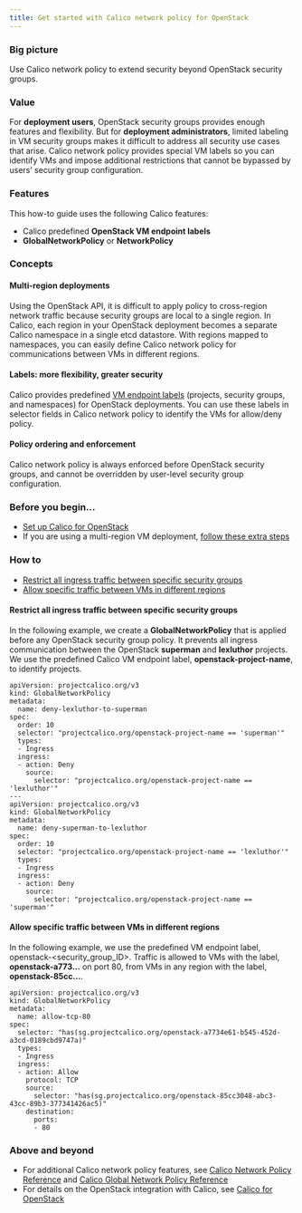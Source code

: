 ```yaml
---
title: Get started with Calico network policy for OpenStack
---
```


### Big picture

Use Calico network policy to extend security beyond OpenStack security groups.

### Value

For **deployment users**, OpenStack security groups provides enough features and flexibility. But for **deployment administrators**, limited labeling in VM security groups makes it difficult to address all security use cases that arise. Calico network policy provides special VM labels so you can identify VMs and impose additional restrictions that cannot be bypassed by users’ security group configuration. 

### Features

This how-to guide uses the following Calico features:

- Calico predefined **OpenStack VM endpoint labels**
- **GlobalNetworkPolicy** or **NetworkPolicy**

### Concepts

#### Multi-region deployments

Using the OpenStack API, it is difficult to apply policy to cross-region network traffic because security groups are local to a single region. In Calico, each region in your OpenStack deployment becomes a separate Calico namespace in a single etcd datastore. With regions mapped to namespaces, you can easily define Calico network policy for communications between VMs in different regions. 

#### Labels: more flexibility, greater security

Calico provides predefined [VM endpoint labels]({{site.baseurl}}/{{page.version}}/networking/openstack/labels) (projects, security groups, and namespaces) for OpenStack deployments. You can use these labels in selector fields in Calico network policy to identify the VMs for allow/deny policy.

#### Policy ordering and enforcement

Calico network policy is always enforced before OpenStack security groups, and cannot be overridden by user-level security group configuration. 

### Before you begin...

- [Set up Calico for OpenStack]({{site.baseurl}}/{{page.version}}/networking/openstack/dev-machine-setup)
- If you are using a multi-region VM deployment, [follow these extra steps]({{site.baseurl}}/{{page.version}}/networking/openstack/multiple-regions)

### How to

- [Restrict all ingress traffic between specific security groups](#restrict-all-ingress-traffic-between-specific-security-groups)
- [Allow specific traffic between VMs in different regions](#allow-specific-traffic-between-vms-in-different-regions)

#### Restrict all ingress traffic between specific security groups

In the following example, we create a **GlobalNetworkPolicy** that is applied before any OpenStack security group policy. It prevents all ingress communication between the OpenStack **superman** and **lexluthor** projects. We use the predefined Calico VM endpoint label, **openstack-project-name**, to identify projects.

```
apiVersion: projectcalico.org/v3
kind: GlobalNetworkPolicy
metadata:
  name: deny-lexluthor-to-superman
spec:
  order: 10
  selector: "projectcalico.org/openstack-project-name == 'superman'"
  types:
  - Ingress
  ingress:
  - action: Deny
    source:
      selector: "projectcalico.org/openstack-project-name == 'lexluthor'"
---
apiVersion: projectcalico.org/v3
kind: GlobalNetworkPolicy
metadata:
  name: deny-superman-to-lexluthor
spec:
  order: 10
  selector: "projectcalico.org/openstack-project-name == 'lexluthor'"
  types:
  - Ingress
  ingress:
  - action: Deny
    source:
      selector: "projectcalico.org/openstack-project-name == 'superman'"
```

#### Allow specific traffic between VMs in different regions

In the following example, we use the predefined VM endpoint label, openstack-<security_group_ID>. Traffic is allowed to VMs with the label, **openstack-a773…** on port 80, from VMs in any region with the label, **openstack-85cc…**.

```
apiVersion: projectcalico.org/v3
kind: GlobalNetworkPolicy
metadata:
  name: allow-tcp-80
spec:
  selector: "has(sg.projectcalico.org/openstack-a7734e61-b545-452d-a3cd-0189cbd9747a)"
  types:
  - Ingress
  ingress:
  - action: Allow
    protocol: TCP
    source:
      selector: "has(sg.projectcalico.org/openstack-85cc3048-abc3-43cc-89b3-377341426ac5)"
    destination:
      ports:
      - 80
```

### Above and beyond

- For additional Calico network policy features, see [Calico Network Policy Reference]({{site.baseurl}}/{{page.version}}/reference/resources/networkpolicy) and [Calico Global Network Policy Reference]({{site.baseurl}}/{{page.version}}/reference/resources/globalnetworkpolicy)
- For details on the OpenStack integration with Calico, see [Calico for OpenStack]({{site.baseurl}}/{{page.version}}/networking/openstack/dev-machine-setup)
